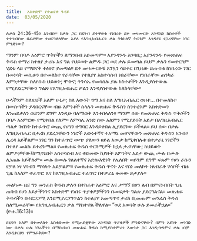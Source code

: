 ```yaml
---
title:  አስቀድሞ የተጠየቀ ጉዳይ
date:  03/05/2020
---
```


`ሉቃስ 24:36-45ን አንብቡ። ከቃሉ ጋር በደንብ ይተዋወቁ የነበሩት ደቀ መዛሙርት አንዳንድ ክስተቶች ተተንብየው በፊታቸው ተዘርግቶላቸው እያለ የእግዚአብሔርን ቃል ትክክለኛ ትርጉም እንዳያዩ የጋረዳቸው ነገር ምንድነው?`

ማንም በባዶ አዕምሮ ጥቅሶችን ለማንበብ አይመጣም። እያንዳንዱ አንባቢ; እያንዳንዱ የመጽሐፍ ቅዱስ ተማሪ ከተለየ ታሪኩ እና ግል የህይወት ልምዱ ጋር ወደ ቃሉ ይመጣል ይህም ቃሉን የመተርጎም ሂደቱ ላይ የማይናቅ ተፅዕኖ ያመጣል። ደቀ መዛሙርቶቹ እንኳን ሳይቀር በጊዜው ይጠብቁ ከነበረው ነገር በመነሳት መሲሁን በተመለከተ የራሳቸው የተለያየ አስተሳሰብ ነበራቸው። የነበራቸው ጠንካራ እምነታቸው ስለየሱስ ህይወት; ሞትና; ትንሳኤ የመሳሰሉ ያሉ ክስተቶችን እንዲያስተውሉ የሚያደርጋቸውን ግልጽ የእግዚአብሔር ቃልን እንዳያስተውሉ ከለከላቸው።

ሁላችንም ስለዚህች አለም ሁኔታ; ስለ እውነት ጥግ እና ስለ እግዚአብሔር ወዘተ… በተመለከተ በውስጣችን ያዳበርናቸው ብዙ እምነቶች ስላሉን መጽሐፍ ቅዱስን ስንተረጉም አስቀድመን እንጠይቃለን ወይንም ደግሞ እንዲሁ ባለማወቅ እንቀበላለን። ማንም ሰው የመጽሐፍ ቅዱስ ጥቅሶችን በባዶ አዕምሮው የሚቀበል የለም። ለምሳሌ አንድ ሰው አለምን የሚያይበት እይታ በእግዚአብሔር ጣልቃ ገብነት ከተፈጥሮ ውጪ የሆነን ተግባር እንዳይቀበል ሊያደርገው ይችላል። ይህ ሰው በቃሉ እግዚአብሔር በታሪክ ያደረጋቸውን ነገሮች እውነተኛና ተአማኒ መሆናቸውን   			      መጽሐፍ ቅዱስን አንብቦ ሊረዳ አይችልም። ነገር ግን ከተፈጥሮ ውጭ ያለውን ሀይል እውታ ከሚቀበሉቱ በተቃራኒ ነገሮችን በተለየ መልኩ ይተረጉማል። የመጽሐፍ ቅዱስ ተርጓሚዎች ከኋላ ታሪካቸው; ከህይወት ልምዶቻቸው፤ከሚኖሩበት አስተሳሰብ እና ቀድመው ከያዙት እምነትና እይታ ውጪ ሙሉ በሙሉ ሊነጠሉ አይችሉም። ሙሉ በሙሉ ገለልተኛና አድሎአዊነት የሌለበት ወይንም ደግሞ ፍጹም የሆነ ራሱን የቻለ ነፃ ሃሳብን ማሳካት አይቻልም። የመጽሐፍ ቅዱስ ጥናት እና የስነ መለኮት ነጸብራቅ ሃሳቦች ብዙ ጊዜ ከአለም ተፈጥሮ እና ከእግዚአብሔር ተፈጥሮ በተቃራኒ ቆመው ይታያሉ።

መልካሙ ዜና ግን መንፈስ ቅዱስ ቃሉን በተከፈተ አዕምሮ እና ታማኝ በሆነ ልብ በምናነብበት ጊዜ ጠባብ የሆነ እይታችንንና አስቀድሞ የነበሩ ጥያቄዎቻችንን በመፍታት ግልጽ ያደርግልናል። መጽሐፍ ቅዱሳችን በተደጋጋሚ እንደሚያረጋግጥልን ከተለያየ አመጣጥና ታሪክ ቢመጡም መንፈስ ቅዱስ ስለሚመራቸው የእግዚአብሔርን ቃል ማስተዋል ችለዋል። “ወደ እውነት ሁሉ ይመራችኋል።” (ዮሐ.16:13)።

`ይህንን አለም በተመለከተ አስቀድመው የሚጠይቋቸው አንዳንድ ጥያቄዎች ምንድናቸው? በምን አይነት መንገድ ነው በቃሉ ሁሉ ነገራችንን በማስረከብ መጽሐፍ ቅዱስ ከሚያስተምረን እውነታ ጋር እንዲጣጣምና ቃሉ ብቻ እንዲቀርፀን የምንፈቅደው?`